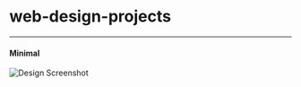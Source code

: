 # web-design-projects
---
#### Minimal

![Design Screenshot](https://i.ibb.co/LtHQqpJ/screencapture-127-0-0-1-5500-project-1-index-html-2023-12-20-17-06-30.png)
